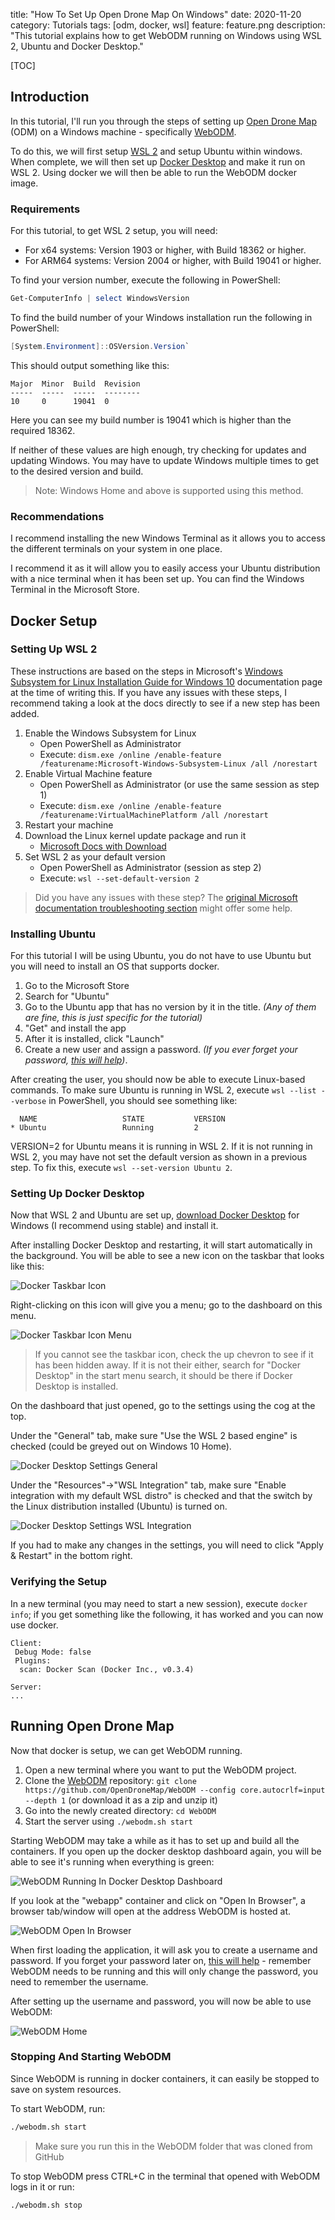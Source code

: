 title: "How To Set Up Open Drone Map On Windows"
date: 2020-11-20
category: Tutorials
tags: [odm, docker, wsl]
feature: feature.png
description: "This tutorial explains how to get WebODM running on Windows using WSL 2, Ubuntu and Docker Desktop."

[TOC]

## Introduction
In this tutorial, I'll run you through the steps of setting up [Open Drone Map](https://www.opendronemap.org/) (ODM) on a Windows machine - specifically [WebODM](https://github.com/OpenDroneMap/WebODM).

To do this, we will first setup [WSL 2](https://docs.microsoft.com/en-us/windows/wsl/compare-versions) and setup Ubuntu within windows. When complete, we will then set up [Docker Desktop](https://www.docker.com/products/docker-desktop) and make it run on WSL 2. Using docker we will then be able to run the WebODM docker image.

### Requirements
For this tutorial, to get WSL 2 setup, you will need:

- For x64 systems: Version 1903 or higher, with Build 18362 or higher.
- For ARM64 systems: Version 2004 or higher, with Build 19041 or higher.
    
To find your version number, execute the following in PowerShell:

```powershell
Get-ComputerInfo | select WindowsVersion
```
   
To find the build number of your Windows installation run the following in PowerShell:
 
```powershell
[System.Environment]::OSVersion.Version`
```

This should output something like this:

```text
Major  Minor  Build  Revision
-----  -----  -----  --------
10     0      19041  0
```

Here you can see my build number is 19041 which is higher than the required 18362.

If neither of these values are high enough, try checking for updates and updating Windows. You may have to update Windows multiple times to get to the desired version and build.

> Note: Windows Home and above is supported using this method.

### Recommendations
I recommend installing the new Windows Terminal as it allows you to access the different terminals on your system in one place. 

I recommend it as it will allow you to easily access your Ubuntu distribution with a nice terminal when it has been set up. You can find the Windows Terminal in the Microsoft Store.

## Docker Setup

### Setting Up WSL 2
These instructions are based on the steps in Microsoft's [Windows Subsystem for Linux Installation Guide for Windows 10](https://docs.microsoft.com/en-us/windows/wsl/install-win10) documentation page at the time of writing this. If you have any issues with these steps, I recommend taking a look at the docs directly to see if a new step has been added.

1. Enable the Windows Subsystem for Linux
    - Open PowerShell as Administrator
    - Execute: `dism.exe /online /enable-feature /featurename:Microsoft-Windows-Subsystem-Linux /all /norestart`
2. Enable Virtual Machine feature
    - Open PowerShell as Administrator (or use the same session as step 1)
    - Execute: `dism.exe /online /enable-feature /featurename:VirtualMachinePlatform /all /norestart`
3. Restart your machine
4. Download the Linux kernel update package and run it
    - [Microsoft Docs with Download](https://docs.microsoft.com/en-us/windows/wsl/install-win10#step-4---download-the-linux-kernel-update-package)
5. Set WSL 2 as your default version
    - Open PowerShell as Administrator (session as step 2)
    - Execute: `wsl --set-default-version 2`
    
> Did you have any issues with these step? The [original Microsoft documentation troubleshooting section](https://docs.microsoft.com/en-us/windows/wsl/install-win10#troubleshooting-installation) might offer some help.

### Installing Ubuntu
For this tutorial I will be using Ubuntu, you do not have to use Ubuntu but you will need to install an OS that supports docker.

1. Go to the Microsoft Store
2. Search for "Ubuntu"
3. Go to the Ubuntu app that has no version by it in the title. *(Any of them are fine, this is just specific for the tutorial)*
4. "Get" and install the app
5. After it is installed, click "Launch"
6. Create a new user and assign a password. *(If you ever forget your password, [this will help](https://docs.microsoft.com/en-us/windows/wsl/user-support#forgot-your-password))*.

After creating the user, you should now be able to execute Linux-based commands. To make sure Ubuntu is running in WSL 2, execute `wsl --list --verbose` in PowerShell, you should see something like:

```text
  NAME                   STATE           VERSION
* Ubuntu                 Running         2
```

VERSION=2 for Ubuntu means it is running in WSL 2. If it is not running in WSL 2, you may have not set the default version as shown in a previous step. To fix this, execute `wsl --set-version Ubuntu 2`.

### Setting Up Docker Desktop
Now that WSL 2 and Ubuntu are set up, [download Docker Desktop](https://www.docker.com/products/docker-desktop) for Windows (I recommend using stable) and install it.

After installing Docker Desktop and restarting, it will start automatically in the background. You will be able to see a new icon on the taskbar that looks like this:

![Docker Taskbar Icon](/posts/how-to-set-up-open-drone-map-on-windows/docker-taskbar-icon.png)

Right-clicking on this icon will give you a menu; go to the dashboard on this menu.

![Docker Taskbar Icon Menu](/posts/how-to-set-up-open-drone-map-on-windows/docker-taskbar-icon-menu.png)

> If you cannot see the taskbar icon, check the up chevron to see if it has been hidden away. If it is not their either, search for "Docker Desktop" in the start menu search, it should be there if Docker Desktop is installed.

On the dashboard that just opened, go to the settings using the cog at the top.

Under the "General" tab, make sure "Use the WSL 2 based engine" is checked (could be greyed out on Windows 10 Home). 

![Docker Desktop Settings General](/posts/how-to-set-up-open-drone-map-on-windows/docker-desktop-settings-general.png)

Under the "Resources"->"WSL Integration" tab, make sure "Enable integration with my default WSL distro" is checked and that the switch by the Linux distribution installed (Ubuntu) is turned on.

![Docker Desktop Settings WSL Integration](/posts/how-to-set-up-open-drone-map-on-windows/docker-desktop-settings-wsl-integration.png)

If you had to make any changes in the settings, you will need to click "Apply & Restart" in the bottom right.

### Verifying the Setup
In a new terminal (you may need to start a new session), execute `docker info`; if you get something like the following, it has worked and you can now use docker.

```text
Client:
 Debug Mode: false
 Plugins:
  scan: Docker Scan (Docker Inc., v0.3.4)

Server:
...
```

## Running Open Drone Map

Now that docker is setup, we can get WebODM running.

1. Open a new terminal where you want to put the WebODM project.
2. Clone the [WebODM](https://github.com/OpenDroneMap/WebODM) repository: `git clone https://github.com/OpenDroneMap/WebODM --config core.autocrlf=input --depth 1` (or download it as a zip and unzip it)
3. Go into the newly created directory: `cd WebODM`
4. Start the server using `./webodm.sh start`

Starting WebODM may take a while as it has to set up and build all the containers. If you open up the docker desktop dashboard again, you will be able to see it's running when everything is green:

![WebODM Running In Docker Desktop Dashboard](/posts/how-to-set-up-open-drone-map-on-windows/webodm-running-in-docker.png)

If you look at the "webapp" container and click on "Open In Browser", a browser tab/window will open at the address WebODM is hosted at.

![WebODM Open In Browser](/posts/how-to-set-up-open-drone-map-on-windows/webodm-open-in-browser.png)

When first loading the application, it will ask you to create a username and password. If you forget your password later on, [this will help](https://github.com/OpenDroneMap/WebODM#reset-password) - remember WebODM needs to be running and this will only change the password, you need to remember the username.

After setting up the username and password, you will now be able to use WebODM:

![WebODM Home](/posts/how-to-set-up-open-drone-map-on-windows/webodm-home.png)

### Stopping And Starting WebODM
Since WebODM is running in docker containers, it can easily be stopped to save on system resources.

To start WebODM, run:

```bash
./webodm.sh start
```

> Make sure you run this in the WebODM folder that was cloned from GitHub

To stop WebODM press CTRL+C in the terminal that opened with WebODM logs in it or run:

```bash
./webodm.sh stop
```
